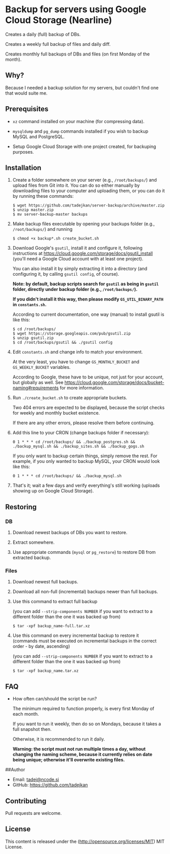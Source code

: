 # Backup for servers using Google Cloud Storage (Nearline)

Creates a daily (full) backup of DBs.

Creates a weekly full backup of files and daily diff.

Creates monthly full backups of DBs and files (on first Monday of the month).

## Why?

Because I needed a backup solution for my servers, but couldn't find one that would suite me.

## Prerequisites

- ```xz``` command installed on your machine (for compressing data).

- ```mysqldump``` and ```pg_dump``` commands installed if you wish to backup MySQL and PostgreSQL.

- Setup Google Cloud Storage with one project created, for backuping purposes.

## Installation

1. Create a folder somewhere on your server (e.g., ```/root/backups/```) and upload files from Git into it. You can do so either manually by downloading files to your computer and uploading them, or you can do it by running these commands:
	```
	$ wget https://github.com/tadejkan/server-backup/archive/master.zip
	$ unzip master.zip
	$ mv server-backup-master backups
	```

2. Make backup files executable by opening your backups folder (e.g., ```/root/backups/```) and running

	```
	$ chmod +x backup*.sh create_bucket.sh
	```

3. Download Google's ```gsutil```, install it and configure it, following instructions at https://cloud.google.com/storage/docs/gsutil_install (you'll need a Google Cloud account with at least one project).
	
	You can also install it by simply extracting it into a directory (and configuring it, by calling ```gsutil config```, of course).
	
	**Note: by default, backup scripts search for ```gsutil``` as being in ```gsutil``` folder, directly under backup folder (e.g., ```/root/backups/```).**
	
	**If you didn't install it this way, then please modify ```GS_UTIL_BINARY_PATH``` in ```constants.sh```.**
	
	According to current documentation, one way (manual) to install gsutil is like this:
	
	```
	$ cd /root/backups/
	$ wget https://storage.googleapis.com/pub/gsutil.zip
	$ unzip gsutil.zip
	$ cd /root/backups/gsutil && ./gsutil config
	```  
	
4. Edit ```constants.sh``` and change info to match your environment.
	
	At the very least, you have to change ```GS_MONTHLY_BUCKET``` and ```GS_WEEKLY_BUCKET``` variables.
	
	According to Google, these have to be unique, not just for your account, but globally as well. See https://cloud.google.com/storage/docs/bucket-naming#requirements for more information.
	
5. Run ```./create_bucket.sh``` to create appropriate buckets.
	
	Two 404 errors are expected to be displayed, because the script checks for weekly and monthly bucket existence.
	
	If there are any other errors, please resolve them before continuing.

6. Add this line to your CRON (change backups folder if necessary):

	```0 1 * * * cd /root/backups/ && ./backup_postgres.sh && ./backup_mysql.sh && ./backup_sites.sh && ./backup_gogs.sh```
	
	If you only want to backup certain things, simply remove the rest. For example, if you only wanted to backup MySQL, your CRON would look like this:
	
	```0 1 * * * cd /root/backups/ && ./backup_mysql.sh```

7. That's it; wait a few days and verify everything's still working (uploads showing up on Google Cloud Storage).

## Restoring

### DB

1. Download newest backups of DBs you want to restore.

2. Extract somewhere.

3. Use appropriate commands (```mysql``` or ```pg_restore```) to restore DB from extracted backup.

### Files

1. Download newest full backups.

2. Download all non-full (incremental) backups newer than full backups.

3. Use this command to extract full backup

	(you can add ```--strip-components NUMBER``` if you want to extract to a different folder than the one it was backed up from)
	
	```
	$ tar -xpf backup_name-full.tar.xz
	```

4. Use this command on every incremental backup to restore it (commands must be executed on incremental backups in the correct order - by date, ascending)

	(you can add ```--strip-components NUMBER``` if you want to extract to a different folder than the one it was backed up from)
	
	```
	$ tar -xpf backup_name.tar.xz
	```

## FAQ

- How often can/should the script be run?

	The minimum required to function properly, is every first Monday of each month.
	
	If you want to run it weekly, then do so on Mondays, because it takes a full snapshot then.

	Otherwise, it is recommended to run it daily.

	**Warning: the script must not run multiple times a day, without changing the naming scheme, because it currently relies on date being unique; otherwise it'll overwrite existing files.**

##Author
- Email: tadej@ncode.si
- GitHub: https://github.com/tadejkan

## Contributing

Pull requests are welcome.

## License

This content is released under the (http://opensource.org/licenses/MIT) MIT License.
